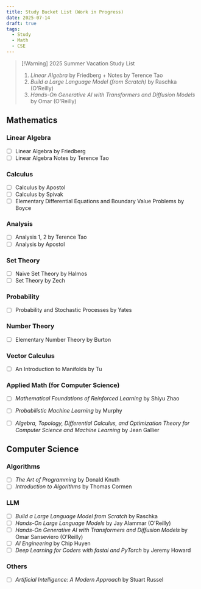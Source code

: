```yaml
---
title: Study Bucket List (Work in Progress)
date: 2025-07-14
draft: true
tags:
  - Study
  - Math
  - CSE
---
```

>[!Warning]  2025 Summer Vacation Study List
>
>1. *Linear Algebra* by Friedberg + Notes by Terence Tao
>2. *Build a Large Language Model (from Scratch)* by Raschka (O'Reilly)
>3. *Hands-On Generative AI with Transformers and Diffusion Models* by Omar (O'Reilly)


## Mathematics

### Linear Algebra
* [ ] Linear Algebra by Friedberg
* [ ] Linear Algebra Notes by Terence Tao

### Calculus
* [ ] Calculus by Apostol
* [ ] Calculus by Spivak
* [ ] Elementary Differential Equations and Boundary Value Problems by Boyce

### Analysis
* [ ] Analysis 1, 2 by Terence Tao
* [ ] Analysis by Apostol

### Set Theory
* [ ] Naive Set Theory by Halmos
* [ ] Set Theory by Zech

### Probability
* [ ] Probability and Stochastic Processes by Yates

### Number Theory
* [ ] Elementary Number Theory by Burton

### Vector Calculus
* [ ] An Introduction to Manifolds by Tu

### Applied Math (for Computer Science)
* [ ] *Mathematical Foundations of Reinforced Learning* by Shiyu Zhao
* [ ] *Probabilistic Machine Learning* by Murphy
* [ ] *Algebra, Topology, Differential Calculus, and Optimization Theory for Computer Science and Machine Learning* by Jean Gallier


## Computer Science

### Algorithms
* [ ] *The Art of Programming* by Donald Knuth
* [ ] *Introduction to Algorithms* by Thomas Cormen

### LLM
* [ ] *Build a Large Language Model from Scratch* by Raschka
* [ ] *Hands-On Large Language Models* by Jay Alammar (O'Reilly)
* [ ] *Hands-On Generative AI with Transformers and Diffusion Models* by Omar Sanseviero (O'Reilly)
* [ ] *AI Engineering* by Chip Huyen
* [ ] *Deep Learning for Coders with fastai and PyTorch* by Jeremy Howard

### Others
* [ ] *Artificial Intelligence: A Modern Approach* by Stuart Russel